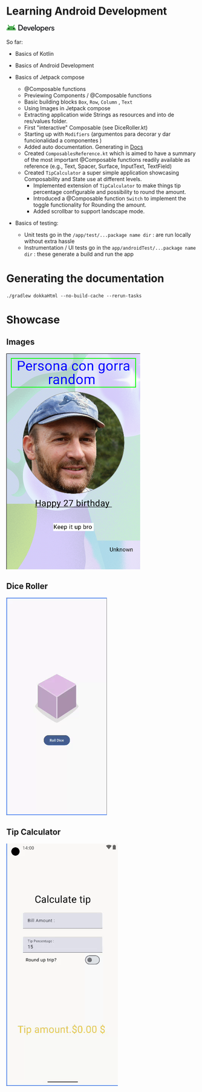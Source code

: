 # Learning Android Development

![img.png](.github-media/img.png)



So far: 
- Basics of Kotlin
- Basics of Android Development
- Basics of Jetpack compose
  - @Composable functions
  - Previewing Components / @Composable functions
  - Basic building blocks `Box`, `Row`, `Column` , `Text`
  - Using Images in Jetpack compose
  - Extracting application wide Strings as resources and into de res/values folder.
  - First "interactive" Composable (see DiceRoller.kt)
  - Starting up with `Modifiers` (argumentos para decorar y dar funcionalidad a componentes )
  - Added auto documentation. Generating in [Docs](docs/index.html)
  - Created `ComposablesReference.kt` which is aimed to have a summary of the most important @Composable functions readily available as reference (e.g., Text, Spacer, Surface, InputText, TextField)
  - Created `TipCalculator` a super simple application showcasing Composability and State use at different levels.
    - Implemented extension of `TipCalculator` to make things tip percentage configurable and possibility to round the amount.
    - Introduced a @Composable function `Switch` to implement the toggle functionality for Rounding the amount.
    - Added scrollbar to support landscape mode.
  
- Basics of testing: 
  - Unit tests go in the `/app/test/...package name dir` : are run locally without extra hassle
  - Instrumentation / UI tests go in the `app/androidTest/...package name dir` : these generate a build and run the app

# Generating the documentation

`./gradlew dokkaHtml --no-build-cache --rerun-tasks`



# Showcase

## Images 
![ImagesActivity.png](.github-media/ImagesActivity.png)

## Dice Roller
![DiceRoller.gif](.github-media/DiceRoller.gif)


## Tip Calculator
![TipCalculator.gif](.github-media/TipCalculator.gif)
